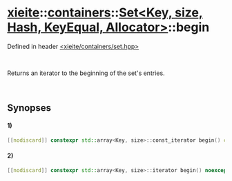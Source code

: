 # [xieite](../../../../../../xieite.md)\:\:[containers](../../../../../../containers.md)\:\:[Set<Key, size, Hash, KeyEqual, Allocator>](../../../../set.md)\:\:begin
Defined in header [<xieite/containers/set.hpp>](../../../../../../../include/xieite/containers/set.hpp)

&nbsp;

Returns an iterator to the beginning of the set's entries.

&nbsp;

## Synopses
#### 1)
```cpp
[[nodiscard]] constexpr std::array<Key, size>::const_iterator begin() const noexcept;
```
#### 2)
```cpp
[[nodiscard]] constexpr std::array<Key, size>::iterator begin() noexcept;
```
